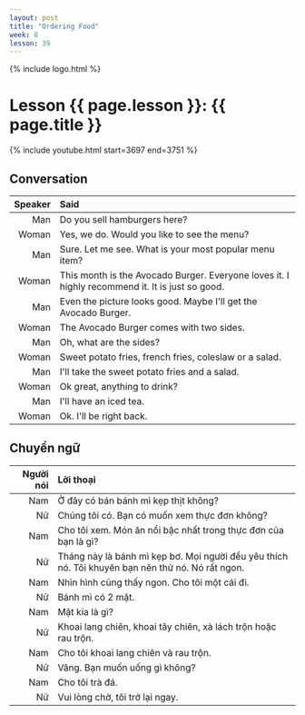 ```yaml
---
layout: post
title: "Ordering Food"
week: 8
lesson: 39
---
```


{% include logo.html %}

# Lesson {{ page.lesson }}: {{ page.title }}

{% include youtube.html start=3697 end=3751 %}

## Conversation

Speaker | Said
---: | :---
Man | Do you sell hamburgers here?
Woman | Yes, we do. Would you like to see the menu?
Man | Sure. Let me see. What is your most popular menu item?
Woman | This month is the Avocado Burger. Everyone loves it. I highly recommend it. It is just so good.
Man | Even the picture looks good. Maybe I'll get the Avocado Burger.
Woman | The Avocado Burger comes with two sides.
Man | Oh, what are the sides?
Woman | Sweet potato fries, french fries, coleslaw or a salad.
Man | I'll take the sweet potato fries and a salad.
Woman | Ok great, anything to drink?
Man | I'll have an iced tea.
Woman | Ok. I'll be right back.

## Chuyển ngữ

Người nói | Lời thoại
---: | :---
Nam | Ở đây có bán bánh mì kẹp thịt không?
Nữ | Chúng tôi có. Bạn có muốn xem thực đơn không?
Nam | Cho tôi xem. Món ăn nổi bậc nhất trong thực đơn của bạn là gì?
Nữ | Tháng này là bánh mì kẹp bơ. Mọi người đều yêu thích nó. Tôi khuyên bạn nên thử nó. Nó rất ngon.
Nam | Nhìn hình cũng thấy ngon. Cho tôi một cái đi.
Nữ | Bánh mì có 2 mặt.
Nam | Mặt kia là gì?
Nữ | Khoai lang chiên, khoai tây chiên, xà lách trộn hoặc rau trộn.
Nam | Cho tôi khoai lang chiên và rau trộn.
Nữ | Vâng. Bạn muốn uống gì không?
Nam | Cho tôi trà đá.
Nữ | Vui lòng chờ, tôi trở lại ngay.

